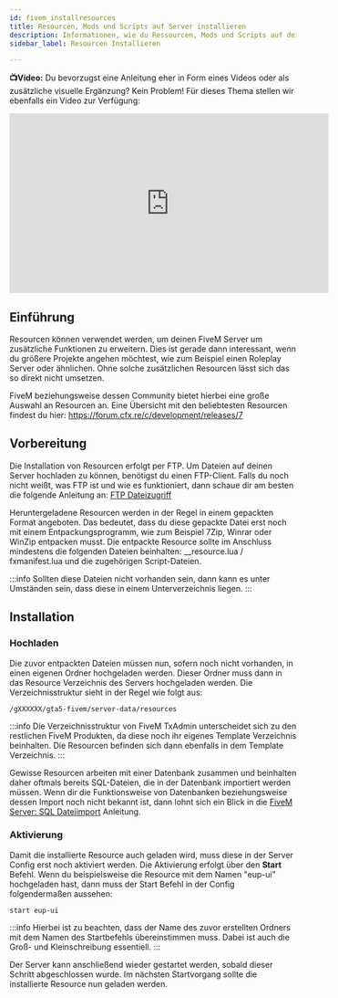 ```yaml
---
id: fivem_installresources
title: Resourcen, Mods und Scripts auf Server installieren
description: Informationen, wie du Ressourcen, Mods und Scripts auf deinen FiveM-Server von ZAP-Hosting installieren kannst - ZAP-Hosting.com Dokumentationen
sidebar_label: Resourcen Installieren

---
```




**📺Video:** Du bevorzugst eine Anleitung eher in Form eines Videos oder als zusätzliche visuelle Ergänzung? Kein Problem! Für dieses Thema stellen wir ebenfalls ein Video zur Verfügung: 

<iframe width="560" height="315" src="https://www.youtube.com/embed/V7us5V6KLho" title="YouTube video player" frameborder="0" allow="accelerometer; autoplay; clipboard-write; encrypted-media; gyroscope; picture-in-picture" allowfullscreen></iframe>

## Einführung

Resourcen können verwendet werden, um deinen FiveM Server um zusätzliche Funktionen zu erweitern. Dies ist gerade dann interessant, wenn du größere Projekte angehen möchtest, wie zum Beispiel einen Roleplay Server oder ähnlichen. Ohne solche zusätzlichen Resourcen lässt sich das so direkt nicht umsetzen. 

FiveM beziehungsweise dessen Community bietet hierbei eine große Auswahl an Resourcen an. Eine Übersicht mit den beliebtesten Resourcen findest du hier: https://forum.cfx.re/c/development/releases/7




## Vorbereitung

Die Installation von Resourcen erfolgt per FTP. Um Dateien auf deinen Server hochladen zu können, benötigst du einen FTP-Client. Falls du noch nicht weißt, was FTP ist und wie es funktioniert, dann schaue dir am besten die folgende Anleitung an: [FTP Dateizugriff](https://zap-hosting.com/guides/docs/de/gameserver_ftpaccess/)


Heruntergeladene Resourcen werden in der Regel in einem gepackten Format angeboten. Das bedeutet, dass du diese gepackte Datei erst noch mit einem Entpackungsprogramm, wie zum Beispiel 7Zip, Winrar oder WinZip entpacken musst. Die entpackte Resource sollte im Anschluss mindestens die folgenden Dateien beinhalten:  __resource.lua / fxmanifest.lua und die zugehörigen Script-Dateien. 

:::info
Sollten diese Dateien nicht vorhanden sein, dann kann es unter Umständen sein, dass diese in einem Unterverzeichnis liegen. 
:::


## Installation

### Hochladen

Die zuvor entpackten Dateien müssen nun, sofern noch nicht vorhanden, in einen eigenen Ordner hochgeladen werden. Dieser Ordner muss dann in das Resource Verzeichnis des Servers hochgeladen werden. Die Verzeichnisstruktur sieht in der Regel wie folgt aus:

```
/gXXXXXX/gta5-fivem/server-data/resources
```

:::info
Die Verzeichnisstruktur von FiveM TxAdmin unterscheidet sich zu den restlichen FiveM Produkten, da diese noch ihr eigenes Template Verzeichnis beinhalten. Die Resourcen befinden sich dann ebenfalls in dem Template Verzeichnis. 
:::



Gewisse Resourcen arbeiten mit einer Datenbank zusammen und beinhalten daher oftmals bereits SQL-Dateien, die in der Datenbank importiert werden müssen. Wenn dir die Funktionsweise von Datenbanken beziehungsweise dessen Import noch nicht bekannt ist, dann lohnt sich ein Blick in die [FiveM Server: SQL Dateiimport](https://zap-hosting.com/guides/docs/de/fivem_sql_file_import/) Anleitung.


### Aktivierung

Damit die installierte Resource auch geladen wird, muss diese in der Server Config erst noch aktiviert werden. Die Aktivierung erfolgt über den **Start** Befehl. Wenn du beispielsweise die Resource mit dem Namen "eup-ui" hochgeladen hast, dann muss der Start Befehl in der Config folgendermaßen aussehen: 

```
start eup-ui
```

:::info
Hierbei ist zu beachten, dass der Name des zuvor erstellten Ordners mit dem Namen des Startbefehls übereinstimmen muss. Dabei ist auch die Groß- und Kleinschreibung essentiell. 
:::


Der Server kann anschließend wieder gestartet werden, sobald dieser Schritt abgeschlossen wurde. Im nächsten Startvorgang sollte die installierte Resource nun geladen werden. 
